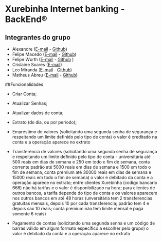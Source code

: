 # Xurebinha Internet banking - BackEnd®

## Integrantes do grupo

- Alexandre ([E-mail](alexandre221@gmail.com) - [Github](www.github.com/alexandre-malabarba))
- Felipe Macedo ([E-mail](felipe.x.macedo@gmail.com) - [Github](www.github.com/xmacedo))
- Felipe Wurth ([E-mail](felipewurch@gmail.com) - [Github](www.github.com/felipewurch) )
- Crislaine Soares ([E-mail](Crislainesoares@gmail.com))
- Leo Miranda ([E-mail](leomiranda1995@gmail.com) - [Github](www.github.com/leomiranda1995))
- Matheus Abreu ([E-mail](matheus.la1999@gmail.com) - [Github](www.github.com/matheussla))

##Funcionalidades
- Criar Conta;

- Atualizar Senhas;

- Atualizar dados de conta;

- Extrato (do dia, ou por período);

- Empréstimo de valores (solicitando uma segunda senha de segurança e respeitando um limite definido pelo tipo de conta)
 o valor é creditado na conta e a operação aparece no extrato
 
- Transferência de valores (solicitando uma segunda senha de segurança e respeitando um limite definido pelo tipo de conta - 
universitária até 500 reais em dias de semana e 250 em todo o fim de semana, conta corrente padrão até 5000 reais em dias de 
semana e 1500 em todo o fim de semana, conta premium até 30000 reais em dias de semana e 15000 reais em todo o fim de semana)
o valor é debitado da conta e a operação aparece no extrato; entre clientes Xurebinha (codigo bancario 666)
não há tarifas e o valor é disponibilizado na hora; para clientes de outros bancos, a tarifa depende do tipo de conta e os 
valores aparecem nos outros bancos em até 48 horas (unversitária tem 2 transferencias gratuitas mensais, depois 10 por 
cada transferencia; padrão tem 4 e depois sao 10 reais; conta premium não tem limite mensal e paga somente 6 reais)
  
- Pagamento de contas (solicitando uma segunda senha e um código de barras válido em algum formato específico a escolher pelo grupo) 
o valor é debitado da conta e a operação aparece no extrato
